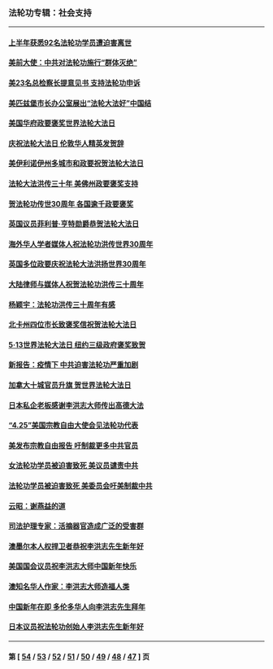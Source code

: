 ### 法轮功专辑：社会支持
---
#### [上半年获悉92名法轮功学员遭迫害离世](../../pages/nf4386/n13772701.md?07070430) 
#### [美前大使：中共对法轮功施行“群体灭绝”](../../pages/nf4386/n13771705.md?07070430) 
#### [美23名总检察长提意见书 支持法轮功申诉](../../pages/nf4386/n13766596.md?07070430) 
#### [美匹兹堡市长办公室展出“法轮大法好”中国结](../../pages/nf4386/n13749721.md?07070430) 
#### [美国华府政要褒奖世界法轮大法日](../../pages/nf4386/n13743770.md?07070430) 
#### [庆祝法轮大法日 伦敦华人精英发贺辞](../../pages/nf4386/n13741593.md?07070430) 
#### [美伊利诺伊州多城市和政要祝贺法轮大法日](../../pages/nf4386/n13737149.md?07070430) 
#### [法轮大法洪传三十年 美佛州政要褒奖支持](../../pages/nf4386/n13737103.md?07070430) 
#### [贺法轮功传世30周年 各国逾千政要褒奖](../../pages/nf4386/n13735828.md?07070430) 
#### [英国议员菲利普‧亨特勋爵恭贺法轮大法日](../../pages/nf4386/n13736187.md?07070430) 
#### [海外华人学者媒体人祝法轮功洪传世界30周年](../../pages/nf4386/n13735835.md?07070430) 
#### [英国多位政要庆祝法轮大法洪扬世界30周年](../../pages/nf4386/n13734739.md?07070430) 
#### [大陆律师与媒体人祝贺法轮功洪传三十周年](../../pages/nf4386/n13735062.md?07070430) 
#### [杨颖宇：法轮功洪传三十周年有感](../../pages/nf4386/n13734884.md?07070430) 
#### [北卡州四位市长致褒奖信祝贺法轮大法日](../../pages/nf4386/n13733292.md?07070430) 
#### [5·13世界法轮大法日 纽约三级政府褒奖致贺](../../pages/nf4386/n13732651.md?07070430) 
#### [新报告：疫情下 中共迫害法轮功严重加剧](../../pages/nf4386/n13732612.md?07070430) 
#### [加拿大十城官员升旗 贺世界法轮大法日](../../pages/nf4386/n13729166.md?07070430) 
#### [日本私企老板感谢李洪志大师传出高德大法](../../pages/nf4386/n13726335.md?07070430) 
#### [“4.25”美国宗教自由大使会见法轮功代表](../../pages/nf4386/n13724124.md?07070430) 
#### [美发布宗教自由报告 吁制裁更多中共官员](../../pages/nf4386/n13720670.md?07070430) 
#### [女法轮功学员被迫害致死 美议员谴责中共](../../pages/nf4386/n13682069.md?07070430) 
#### [法轮功学员被迫害致死 美委员会吁美制裁中共](../../pages/nf4386/n13631310.md?07070430) 
#### [云昭：谢燕益的道](../../pages/nf4386/n13607391.md?07070430) 
#### [司法护理专家：活摘器官造成广泛的受害群](../../pages/nf4386/n13570425.md?07070430) 
#### [澳墨尔本人权捍卫者恭祝李洪志先生新年好](../../pages/nf4386/n13556164.md?07070430) 
#### [美国国会议员祝李洪志大师中国新年快乐](../../pages/nf4386/n13554208.md?07070430) 
#### [澳知名华人作家：李洪志大师造福人类](../../pages/nf4386/n13552049.md?07070430) 
#### [中国新年在即 多伦多华人向李洪志先生拜年](../../pages/nf4386/n13531756.md?07070430) 
#### [日本议员祝法轮功创始人李洪志先生新年好](../../pages/nf4386/n13543228.md?07070430) 

---
#### 第 [ [54](./54.md?07070430) / [53](./53.md?07070430) / [52](./52.md?07070430) / [51](./51.md?07070430) / [50](./50.md?07070430) / [49](./49.md?07070430) / [48](./48.md?07070430) / [47](./47.md?07070430) ] 页
